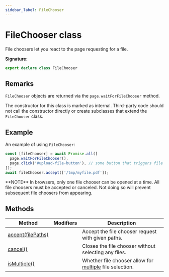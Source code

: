 ```yaml
---
sidebar_label: FileChooser
---
```

# FileChooser class

File choosers let you react to the page requesting for a file.

**Signature:**

```typescript
export declare class FileChooser 
```

## Remarks

`FileChooser` objects are returned via the `page.waitForFileChooser` method.

The constructor for this class is marked as internal. Third-party code should not call the constructor directly or create subclasses that extend the `FileChooser` class.

## Example

An example of using `FileChooser`:

```ts
const [fileChooser] = await Promise.all([
  page.waitForFileChooser(),
  page.click('#upload-file-button'), // some button that triggers file selection
]);
await fileChooser.accept(['/tmp/myfile.pdf']);
```
\*\*NOTE\*\* In browsers, only one file chooser can be opened at a time. All file choosers must be accepted or canceled. Not doing so will prevent subsequent file choosers from appearing.

## Methods

|  Method | Modifiers | Description |
|  --- | --- | --- |
|  [accept(filePaths)](./puppeteer.filechooser.accept.md) |  | Accept the file chooser request with given paths. |
|  [cancel()](./puppeteer.filechooser.cancel.md) |  | Closes the file chooser without selecting any files. |
|  [isMultiple()](./puppeteer.filechooser.ismultiple.md) |  | Whether file chooser allow for [multiple](https://developer.mozilla.org/en-US/docs/Web/HTML/Element/input/file#attr-multiple) file selection. |

